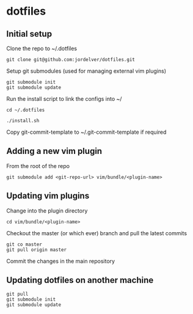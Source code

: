 # dotfiles

## Initial setup

Clone the repo to ~/.dotfiles

    git clone git@github.com:jordelver/dotfiles.git

Setup git submodules (used for managing external vim plugins)

    git submodule init
    git submodule update

Run the install script to link the configs into ~/

    cd ~/.dotfiles

    ./install.sh

Copy git-commit-template to ~/.git-commit-template if required

## Adding a new vim plugin

From the root of the repo

    git submodule add <git-repo-url> vim/bundle/<plugin-name>

## Updating vim plugins

Change into the plugin directory

    cd vim/bundle/<plugin-name>

Checkout the master (or which ever) branch and pull the latest commits

    git co master
    git pull origin master

Commit the changes in the main repository

## Updating dotfiles on another machine

    git pull
    git submodule init
    git submodule update

